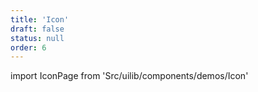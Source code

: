 ```yaml
---
title: 'Icon'
draft: false
status: null
order: 6
---
```


<!--
  ATTENTION: This file is auto generated by using "makeDemosFactory".
  Do not change the content!
-->

import IconPage from 'Src/uilib/components/demos/Icon'

<IconPage />
